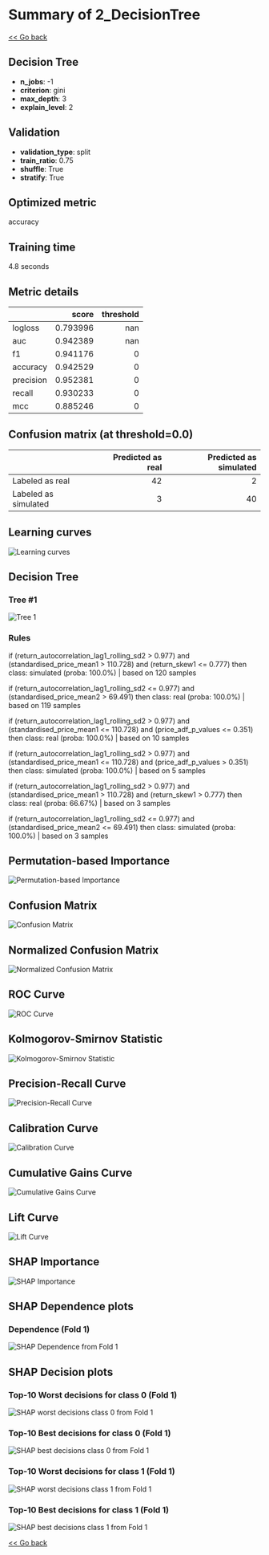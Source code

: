 # Summary of 2_DecisionTree

[<< Go back](../README.md)


## Decision Tree
- **n_jobs**: -1
- **criterion**: gini
- **max_depth**: 3
- **explain_level**: 2

## Validation
 - **validation_type**: split
 - **train_ratio**: 0.75
 - **shuffle**: True
 - **stratify**: True

## Optimized metric
accuracy

## Training time

4.8 seconds

## Metric details
|           |    score |   threshold |
|:----------|---------:|------------:|
| logloss   | 0.793996 |         nan |
| auc       | 0.942389 |         nan |
| f1        | 0.941176 |           0 |
| accuracy  | 0.942529 |           0 |
| precision | 0.952381 |           0 |
| recall    | 0.930233 |           0 |
| mcc       | 0.885246 |           0 |


## Confusion matrix (at threshold=0.0)
|                      |   Predicted as real |   Predicted as simulated |
|:---------------------|--------------------:|-------------------------:|
| Labeled as real      |                  42 |                        2 |
| Labeled as simulated |                   3 |                       40 |

## Learning curves
![Learning curves](learning_curves.png)

## Decision Tree 

### Tree #1
![Tree 1](learner_fold_0_tree.svg)

### Rules

if (return_autocorrelation_lag1_rolling_sd2 > 0.977) and (standardised_price_mean1 > 110.728) and (return_skew1 <= 0.777) then class: simulated (proba: 100.0%) | based on 120 samples

if (return_autocorrelation_lag1_rolling_sd2 <= 0.977) and (standardised_price_mean2 > 69.491) then class: real (proba: 100.0%) | based on 119 samples

if (return_autocorrelation_lag1_rolling_sd2 > 0.977) and (standardised_price_mean1 <= 110.728) and (price_adf_p_values <= 0.351) then class: real (proba: 100.0%) | based on 10 samples

if (return_autocorrelation_lag1_rolling_sd2 > 0.977) and (standardised_price_mean1 <= 110.728) and (price_adf_p_values > 0.351) then class: simulated (proba: 100.0%) | based on 5 samples

if (return_autocorrelation_lag1_rolling_sd2 > 0.977) and (standardised_price_mean1 > 110.728) and (return_skew1 > 0.777) then class: real (proba: 66.67%) | based on 3 samples

if (return_autocorrelation_lag1_rolling_sd2 <= 0.977) and (standardised_price_mean2 <= 69.491) then class: simulated (proba: 100.0%) | based on 3 samples





## Permutation-based Importance
![Permutation-based Importance](permutation_importance.png)
## Confusion Matrix

![Confusion Matrix](confusion_matrix.png)


## Normalized Confusion Matrix

![Normalized Confusion Matrix](confusion_matrix_normalized.png)


## ROC Curve

![ROC Curve](roc_curve.png)


## Kolmogorov-Smirnov Statistic

![Kolmogorov-Smirnov Statistic](ks_statistic.png)


## Precision-Recall Curve

![Precision-Recall Curve](precision_recall_curve.png)


## Calibration Curve

![Calibration Curve](calibration_curve_curve.png)


## Cumulative Gains Curve

![Cumulative Gains Curve](cumulative_gains_curve.png)


## Lift Curve

![Lift Curve](lift_curve.png)



## SHAP Importance
![SHAP Importance](shap_importance.png)

## SHAP Dependence plots

### Dependence (Fold 1)
![SHAP Dependence from Fold 1](learner_fold_0_shap_dependence.png)

## SHAP Decision plots

### Top-10 Worst decisions for class 0 (Fold 1)
![SHAP worst decisions class 0 from Fold 1](learner_fold_0_shap_class_0_worst_decisions.png)
### Top-10 Best decisions for class 0 (Fold 1)
![SHAP best decisions class 0 from Fold 1](learner_fold_0_shap_class_0_best_decisions.png)
### Top-10 Worst decisions for class 1 (Fold 1)
![SHAP worst decisions class 1 from Fold 1](learner_fold_0_shap_class_1_worst_decisions.png)
### Top-10 Best decisions for class 1 (Fold 1)
![SHAP best decisions class 1 from Fold 1](learner_fold_0_shap_class_1_best_decisions.png)

[<< Go back](../README.md)

